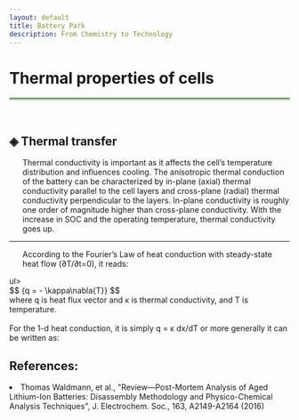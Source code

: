 ```yaml
---
layout: default
title: Battery Park
description: From Chemistry to Technology
---
```


<head>
  <h1> Thermal properties of cells<i class="arrow right"></i></h1>
  <hr style="background: linear-gradient(#4a8049, #d8f5d0); height: 5px; border: none;">
  <br>
  <script src='https://cdnjs.cloudflare.com/ajax/libs/mathjax/2.7.4/MathJax.js?config=default'></script>
</head>
<body>
  <h2>&#9672; Thermal transfer </h2>
  <ul>Thermal conductivity is important as it affects the cell’s temperature distribution and influences cooling. The anisotropic thermal conduction of the battery can be characterized by in-plane (axial) thermal conductivity parallel to the cell layers and cross-plane (radial) thermal conductivity perpendicular to the layers. In-plane conductivity is roughly one order of magnitude higher than cross-plane conductivity. With the increase in SOC and the operating temperature, thermal conductivity goes up.</ul>
  <hr>
  <ul>According to the Fourier’s Law of heat conduction with steady-state heat flow (∂T/∂t=0), it reads:</ul>ul>
  <br>
  $$ {q = - \kappa\nabla{T}} $$
  <br>
  where q is heat flux vector and &#x3BA; is thermal conductivity, and T is temperature.
  <br><br>
  For the 1-d heat conduction, it is simply q = &#x3BA; dx/dT or more generally it can be written as:

  
  
  <h2> References: </h2>
  <li> Thomas Waldmann, et al., "Review—Post-Mortem Analysis of Aged Lithium-Ion Batteries: Disassembly Methodology and Physico-Chemical Analysis Techniques", J. Electrochem. Soc., 163, A2149-A2164 (2016) </li>
</body>



